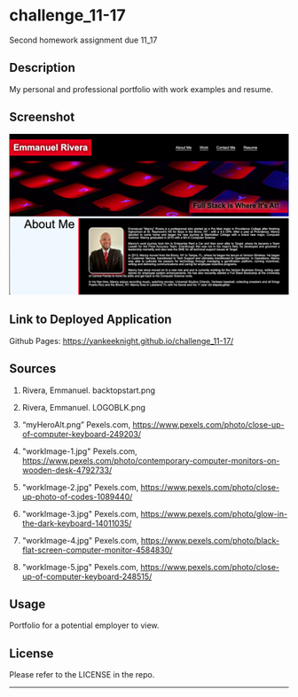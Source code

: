 # challenge_11-17
Second homework assignment due 11_17

## Description

My personal and professional portfolio with work examples and resume.

## Screenshot
![Screenshot of finished product](./assets/images/challengeScreentshot.png)

## Link to Deployed Application

Github Pages: https://yankeeknight.github.io/challenge_11-17/

## Sources
1. Rivera, Emmanuel. backtopstart.png

2. Rivera, Emmanuel. LOGOBLK.png

3. “myHeroAlt.png” Pexels.com, https://www.pexels.com/photo/close-up-of-computer-keyboard-249203/

4. "workImage-1.jpg" Pexels.com, https://www.pexels.com/photo/contemporary-computer-monitors-on-wooden-desk-4792733/

5. "workImage-2.jpg" Pexels.com, https://www.pexels.com/photo/close-up-photo-of-codes-1089440/ 

6. "workImage-3.jpg" Pexels.com, https://www.pexels.com/photo/glow-in-the-dark-keyboard-14011035/

7. "workImage-4.jpg" Pexels.com, https://www.pexels.com/photo/black-flat-screen-computer-monitor-4584830/ 

8. "workImage-5.jpg" Pexels.com, https://www.pexels.com/photo/close-up-of-computer-keyboard-248515/



## Usage

Portfolio for a potential employer to view.

## License

Please refer to the LICENSE in the repo.

---